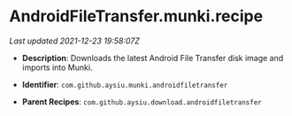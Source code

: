 # AndroidFileTransfer.munki.recipe

_Last updated 2021-12-23 19:58:07Z_

- **Description**: Downloads the latest Android File Transfer disk image and imports into Munki.

- **Identifier**: `com.github.aysiu.munki.androidfiletransfer`

- **Parent Recipes**: `com.github.aysiu.download.androidfiletransfer`